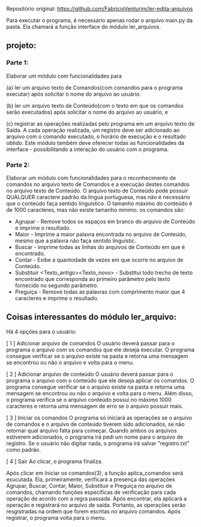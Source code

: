 Repositório original: https://github.com/FabricioVenturim/ler-edita-arquivos

Para executar o programa, é necessário apenas rodar o arquivo main.py da pasta. Ela chamará a função interface do módulo ler_arquivos.

## projeto:

### Parte 1:

Elaborar um módulo com funcionalidades para

(a) ler um arquivo texto de Comandos(com comandos para o programa executar) após solicitar o nome do arquivo ao usuário.

(b) ler um arquivo texto de Conteúdo(com o texto em que os comandos serão executados) após solicitar o nome do arquivo ao usuário, e

(c) registrar as operações realizadas pelo programa em um arquivo texto de Saída. A cada operação realizada, um registro deve ser adicionado ao arquivo com o comando executado, o horário de execução e o resultado obtido.
Este módulo também deve oferecer todas as funcionalidades da interface - possibilitando a interação do usuário com o programa.
	
### Parte 2:

Elaborar um módulo com funcionalidades para o reconhecimento de comandos no arquivo texto de Comandos e a execução destes comandos no arquivo texto de Conteúdo. O arquivo texto de Conteúdo pode possuir QUALQUER caractere padrão da língua portuguesa, mas não é necessário que o conteúdo faça sentido linguístico. O tamanho máximo do conteúdo é de 1000 caracteres, mas não existe tamanho mínimo. os comandos são:
- Agrupar - Remove todos os espaços em branco do arquivo de Conteúdo e imprime o resultado.
- Maior - Imprime a maior palavra encontrada no arquivo de Conteúdo, mesmo que a palavra não faça sentido linguístic.
- Buscar <Texto> - imprime todas as linhas do arquivos de Conteúdo em que <Texto> é encontrado. 
- Contar <Texto> - Exibe a quantodade de vezes em que <texto> ocorre no arquivo de Conteúdo.
- Substituir <Texto_antigo><Texto_novo> - Substitui todo trecho de texto encontrado que corresponda ao primeiro parâmetro pelo texto fornecido no segundo parâmetro.
- Preguiça - Remove todas as palavras com comprimento maior que 4 caracteres e imprime o resultado.


## Coisas interessantes do módulo ler_arquivo:
  
Há 4 opções para o usuário:

[ 1 ] Adicionar arquivo de comandos
    O usuário deverá passar para o programa o arquivo com os comandos que ele deseja executar. O programa consegue verificar se o arquivo existe na pasta e retorna uma mensagem se encontrou ou não o arquivo e volta para o menu.

[ 2 ] Adicionar arquivo de conteúdo
    O usuário deverá passar para o programa o arquivo com o conteúdo que ele deseja aplicar os comandos. O programa consegue verificar se o arquivo existe na pasta e retorna uma mensagem se encontrou ou não o arquivo e volta para o menu. Além disso, o programa verifica se o arquivo conteúdo possui no máximo 1000 caracteres e retorna uma mensagem de erro se o arquivo possuir mais.

[ 3 ] Iniciar os comandos
    O programa só iniciará as operações se o arquivo de comandos e o arquivo de conteúdo tiverem sido adicionados, se não retornar qual arquivo falta para começar. Quando ambos os arquivos estiverem adicionados, o programa irá pedi um nome para o arquivo de registro. Se o usuário não digitar nada, o programa irá salvar "registro.txt" como padrão. 

[ 4 ] Sair
    Ao clicar, o programa finaliza.

Após clicar em Iniciar os comandos(3), a função aplica_comandos será exucutada. Ela, primeiramente, verificará a presença das operações Agrupar, Buscar, Contar, Maior, Substituir e Preguiça no arquivo de comandos, chamando funções específicas de verificação para cada operação de acordo com a regra passada. Após encontrar, ela aplicará a operação e registrará no arquivo de saída. Portanto, as operações serão resgistradas na ordem que forem escritas no arquivo comandos. 
Após registrar, o programa volta para o menu.
  

